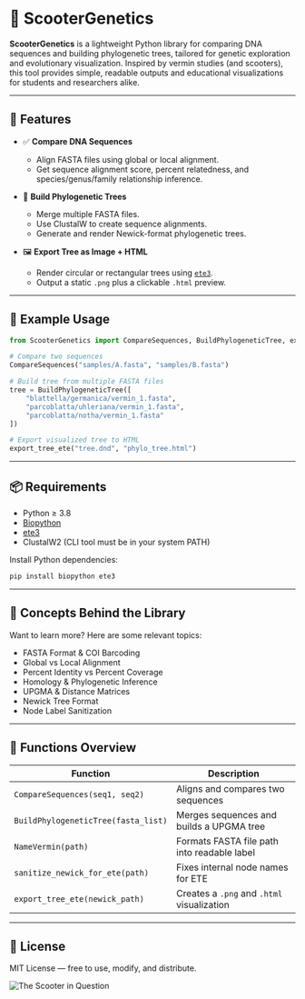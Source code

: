 # 🧬 ScooterGenetics

**ScooterGenetics** is a lightweight Python library for comparing DNA sequences and building phylogenetic trees, tailored for genetic exploration and evolutionary visualization. Inspired by vermin studies (and scooters), this tool provides simple, readable outputs and educational visualizations for students and researchers alike.

---

## 🚀 Features

- ✅ **Compare DNA Sequences**
  - Align FASTA files using global or local alignment.
  - Get sequence alignment score, percent relatedness, and species/genus/family relationship inference.

- 🌳 **Build Phylogenetic Trees**
  - Merge multiple FASTA files.
  - Use ClustalW to create sequence alignments.
  - Generate and render Newick-format phylogenetic trees.

- 🖼 **Export Tree as Image + HTML**
  - Render circular or rectangular trees using [`ete3`](http://etetoolkit.org/).
  - Output a static `.png` plus a clickable `.html` preview.

---

## 🧪 Example Usage

```python
from ScooterGenetics import CompareSequences, BuildPhylogeneticTree, export_tree_ete

# Compare two sequences
CompareSequences("samples/A.fasta", "samples/B.fasta")

# Build tree from multiple FASTA files
tree = BuildPhylogeneticTree([
    "blattella/germanica/vermin_1.fasta",
    "parcoblatta/uhleriana/vermin_1.fasta",
    "parcoblatta/notha/vermin_1.fasta"
])

# Export visualized tree to HTML
export_tree_ete("tree.dnd", "phylo_tree.html")
```

---

## 📦 Requirements

- Python ≥ 3.8
- [Biopython](https://biopython.org/)
- [ete3](http://etetoolkit.org/)
- ClustalW2 (CLI tool must be in your system PATH)

Install Python dependencies:

```bash
pip install biopython ete3
```

---

## 🧠 Concepts Behind the Library

Want to learn more? Here are some relevant topics:
- FASTA Format & COI Barcoding
- Global vs Local Alignment
- Percent Identity vs Percent Coverage
- Homology & Phylogenetic Inference
- UPGMA & Distance Matrices
- Newick Tree Format
- Node Label Sanitization

---

## 🔧 Functions Overview

| Function | Description |
|----------|-------------|
| `CompareSequences(seq1, seq2)` | Aligns and compares two sequences |
| `BuildPhylogeneticTree(fasta_list)` | Merges sequences and builds a UPGMA tree |
| `NameVermin(path)` | Formats FASTA file path into readable label |
| `sanitize_newick_for_ete(path)` | Fixes internal node names for ETE |
| `export_tree_ete(newick_path)` | Creates a `.png` and `.html` visualization |

---

## 📄 License

MIT License — free to use, modify, and distribute.

![The Scooter in Question](https://i.imgur.com/CT8sDui.gif)
